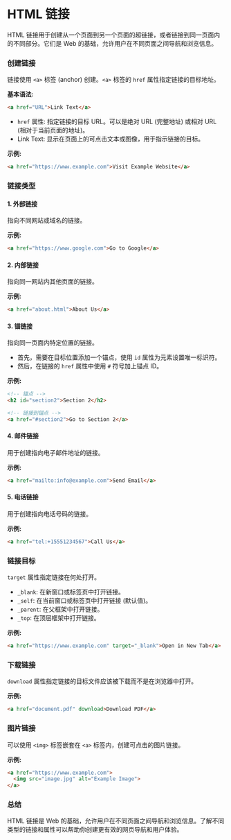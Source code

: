# HTML 链接

HTML 链接用于创建从一个页面到另一个页面的超链接，或者链接到同一页面内的不同部分。它们是 Web 的基础，允许用户在不同页面之间导航和浏览信息。

### 创建链接

链接使用 `<a>` 标签 (anchor) 创建。`<a>` 标签的 `href` 属性指定链接的目标地址。

**基本语法:**

```html
<a href="URL">Link Text</a>
```

*   `href` 属性:  指定链接的目标 URL。可以是绝对 URL (完整地址) 或相对 URL (相对于当前页面的地址)。
*   Link Text:  显示在页面上的可点击文本或图像，用于指示链接的目标。

**示例:**

```html
<a href="https://www.example.com">Visit Example Website</a>
```

### 链接类型

#### 1.  外部链接

指向不同网站或域名的链接。

**示例:**

```html
<a href="https://www.google.com">Go to Google</a>
```

#### 2. 内部链接

指向同一网站内其他页面的链接。

**示例:**

```html
<a href="about.html">About Us</a>
```

#### 3. 锚链接

指向同一页面内特定位置的链接。

*   首先，需要在目标位置添加一个锚点，使用 `id` 属性为元素设置唯一标识符。
*   然后，在链接的 `href` 属性中使用 `#` 符号加上锚点 ID。

**示例:**

```html
<!-- 锚点 -->
<h2 id="section2">Section 2</h2>

<!-- 链接到锚点 -->
<a href="#section2">Go to Section 2</a>
```

#### 4. 邮件链接

用于创建指向电子邮件地址的链接。

**示例:**

```html
<a href="mailto:info@example.com">Send Email</a>
```

#### 5. 电话链接

用于创建指向电话号码的链接。

**示例:**

```html
<a href="tel:+15551234567">Call Us</a>
```

### 链接目标

`target` 属性指定链接在何处打开。

*   `_blank`:  在新窗口或标签页中打开链接。
*   `_self`:  在当前窗口或标签页中打开链接 (默认值)。
*   `_parent`:  在父框架中打开链接。
*   `_top`:  在顶层框架中打开链接。

**示例:**

```html
<a href="https://www.example.com" target="_blank">Open in New Tab</a>
```

### 下载链接

`download` 属性指定链接的目标文件应该被下载而不是在浏览器中打开。

**示例:**

```html
<a href="document.pdf" download>Download PDF</a>
```

### 图片链接

可以使用 `<img>` 标签嵌套在 `<a>` 标签内，创建可点击的图片链接。

**示例:**

```html
<a href="https://www.example.com">
  <img src="image.jpg" alt="Example Image">
</a>
```

### 总结

HTML 链接是 Web 的基础，允许用户在不同页面之间导航和浏览信息。了解不同类型的链接和属性可以帮助你创建更有效的网页导航和用户体验。 
